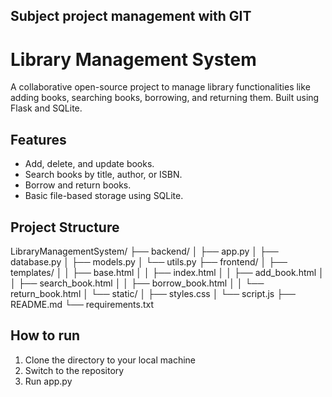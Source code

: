 ## Subject project management with GIT

# Library Management System
A collaborative open-source project to manage library functionalities like adding books, searching books, borrowing, and returning them. Built using Flask and SQLite.

## Features
- Add, delete, and update books.
- Search books by title, author, or ISBN.
- Borrow and return books.
- Basic file-based storage using SQLite.

## Project Structure
LibraryManagementSystem/
├── backend/
│   ├── app.py
│   ├── database.py
│   ├── models.py
│   └── utils.py
├── frontend/
│   ├── templates/
│   │   ├── base.html
│   │   ├── index.html
│   │   ├── add_book.html
│   │   ├── search_book.html
│   │   ├── borrow_book.html
│   │   └── return_book.html
│   └── static/
│       ├── styles.css
│       └── script.js
├── README.md
└── requirements.txt

## How to run
1. Clone the directory to your local machine
2. Switch to the repository
3. Run app.py
